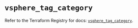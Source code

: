 # `vsphere_tag_category`

Refer to the Terraform Registry for docs: [`vsphere_tag_category`](https://registry.terraform.io/providers/hashicorp/vsphere/2.10.0/docs/resources/tag_category).
